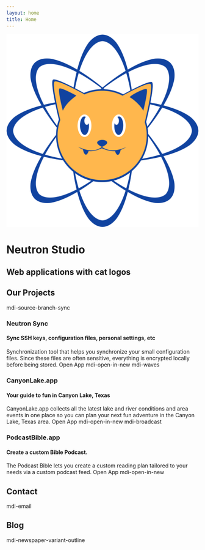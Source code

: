 ```yaml
---
layout: home
title: Home
---
```


<div class="banner">
  <div class="img">
    <img src="assets/icon.svg" alt="">
  </div>
  <div class="wrapper">
    <h1>Neutron Studio</h1>
    <h2>Web applications with cat logos</h2>
  </div>
</div>
<div class="projects">
  <div id="projects">
    <h2>Our Projects</h2>
  </div>
  <div class="project-cards">
    <v-card>
      <v-card-title>
        <v-icon color="accent">mdi-source-branch-sync</v-icon>
        <h3>Neutron Sync</h3>
        <h4>Sync SSH keys, configuration files, personal settings, etc</h4>
      </v-card-title>
      <v-card-text>
        Synchronization tool that helps you synchronize your small configuration files. Since these files are often sensitive, everything is encrypted locally before being stored.
      </v-card-text>
      <v-card-actions>
        <v-btn href="https://www.neutronsync.com/" target="_blank" color="primary">
          Open App
          <v-icon>mdi-open-in-new</v-icon>
        </v-btn>
      </v-card-actions>
    </v-card>
    <v-card>
      <v-card-title>
        <v-icon color="accent">mdi-waves</v-icon>
        <h3>CanyonLake.app</h3>
        <h4>Your guide to fun in Canyon Lake, Texas</h4>
      </v-card-title>
      <v-card-text>
        CanyonLake.app collects all the latest lake and river conditions and area events in one place so you can plan your next fun adventure in the Canyon Lake, Texas area.
      </v-card-text>
      <v-card-actions>
        <v-btn href="https://www.canyonlake.app/" target="_blank" color="primary">
          Open App
          <v-icon>mdi-open-in-new</v-icon>
        </v-btn>
      </v-card-actions>
    </v-card>
    <v-card>
      <v-card-title>
        <v-icon color="accent">mdi-broadcast</v-icon>
        <h3>PodcastBible.app</h3>
        <h4>Create a custom Bible Podcast.</h4>
      </v-card-title>
      <v-card-text>
        The Podcast Bible lets you create a custom reading plan tailored to your needs via a custom podcast feed.
      </v-card-text>
      <v-card-actions>
        <v-btn href="https://www.podcastbible.app/" target="_blank" color="primary">
          Open App
          <v-icon>mdi-open-in-new</v-icon>
        </v-btn>
      </v-card-actions>
    </v-card>
  </div>
</div>
<div class="contact">
  <div>
    <h2>Contact</h2>
    <p>
      <v-btn fab large color="primary" href="mailto:inquiry@neutron.studio">
        <v-icon>mdi-email</v-icon>
      </v-btn>
    </p>
  </div>
  <div>
    <h2>Blog</h2>
    <p>
      <v-btn fab large color="primary" href="/blog/">
        <v-icon>mdi-newspaper-variant-outline</v-icon>
      </v-btn>
    </p>
  </div>
</div>
